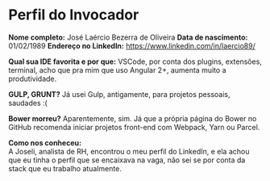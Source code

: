 Perfil do Invocador
========================

**Nome completo:**   José Laércio Bezerra de Oliveira
**Data de nascimento:**   01/02/1989
**Endereço no LinkedIn:**   https://www.linkedin.com/in/laercio89/

**Qual sua IDE favorita e por que:**   VSCode, por conta dos plugins, extensões, terminal, acho que pra mim que 
uso Angular 2+, aumenta muito a produtividade.

**GULP, GRUNT?** Já usei Gulp, antigamente, para projetos pessoais, saudades :( 

**Bower morreu?**  Aparentemente, sim. Já que a própria página do Bower no GitHub recomenda iniciar projetos front-end com 
Webpack, Yarn ou Parcel.

**Como nos conheceu:**  
A Joseli, analista de RH, encontrou o meu perfil do LinkedIn, e ela achou que eu tinha o perfil que se encaixava na vaga, não sei 
se por conta da stack que eu trabalho atualmente. 
